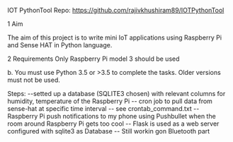 IOT PythonTool
Repo: https://github.com/rajivkhushiram89/IOTPythonTool

1 Aim 
 
The aim of this project is to write mini IoT applications using Raspberry Pi and Sense HAT in Python language.  
 
 
2 Requirements 
 Only Raspberry Pi model 3 should be used 
 
b. You must use Python 3.5 or >3.5 to complete the tasks. Older versions must not be used. 

Steps:
--setted up a database (SQLITE3 chosen) with relevant columns for humidity, temperature of the Raspberry Pi 
-- cron job to pull data from sense-hat at specific time interval -- see crontab_command.txt 
-- Raspberry Pi push notifications to my phone using Pushbullet when the room around  Raspberry Pi gets too cool 
-- Flask is used as a web server configured with sqlite3 as Database
-- Still workin gon Bluetooth part


